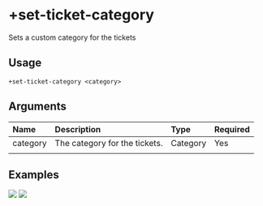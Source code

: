 # +set-ticket-category
Sets a custom category for the tickets

## Usage
```
+set-ticket-category <category>
```

## Arguments
Name | Description | Type | Required
:-- | :-- | :-- | :--
category | The category for the tickets. | Category | Yes
 |  |  | 

## Examples
![](https://user-images.githubusercontent.com/111157596/199072593-a70cd76b-cac0-49e2-b281-f0fe2c780a16.png)
![](https://user-images.githubusercontent.com/111157596/199072609-8df976ad-7e80-426a-aa91-777d61b4e449.png)
